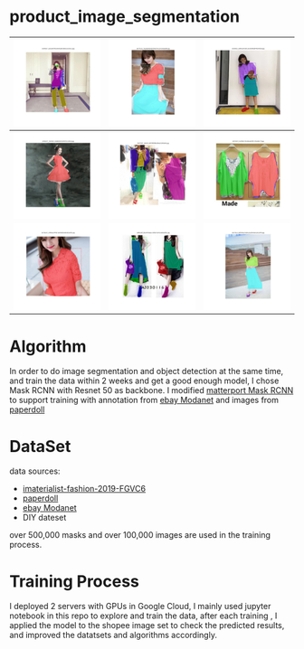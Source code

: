 # product_image_segmentation

| <img src=data/modanet_epoch6/10390187_22dcdd79fac36a4a2a0c8bb3ca3182c1.jpg width=375> | <img src=data/modanet_epoch6/10579132_7dc26dd4ae038798197e215414a63b99.jpg width=375>     | <img src=data/modanet_epoch6/10106352_2d963aa4c36c1ec56d98ab44929efca8.jpg width=375>     |
| ---------- | -----------  | ----------- |
| <img src=data/modanet_epoch6/10480277_455f6d7c7ed86b963f2d46f755c6f535.jpg width=375>     | <img src=data/modanet_epoch6/10477837_365301c24f74f35fbb28fe631245604c.jpg width=375>     | <img src=data/modanet_epoch6/10470870_0e3ffd27c45381ba304f373fc2e8d77f.jpg width=375>     |
| <img src=data/modanet_epoch6/10736337_c24d0e25446071004d503ed92815d763.jpg width=400>     | <img src=data/modanet_epoch6/10842189_582a464aabc178092782415a6d13f08c.jpg width=400>     | <img src=data/modanet_epoch6/10579132_bdfc4e6a76d56c9a35fa41deca412846.jpg width=400>     |



# Algorithm

  In order to do image segmentation and object detection at the same time, and train the data within 2 weeks and get a good enough model, I chose Mask RCNN with Resnet 50 as backbone.
  I modified [matterport Mask RCNN](https://github.com/matterport/Mask_RCNN) to support training with annotation from [ebay Modanet](https://github.com/eBay/modanet) and images from [paperdoll](https://github.com/kyamagu/paperdoll)

# DataSet
   data sources:
  * [imaterialist-fashion-2019-FGVC6](https://www.kaggle.com/c/imaterialist-fashion-2019-FGVC6)
  * [paperdoll](https://github.com/kyamagu/paperdoll)
  * [ebay Modanet](https://github.com/eBay/modanet)
  * DIY dateset
  
  over 500,000 masks and over 100,000 images are used in the training process.
  
# Training Process

  I deployed 2 servers with GPUs in Google Cloud, I mainly used jupyter notebook in this repo to explore and train the data, after each training , I applied the model to the shopee image set to check the predicted results, and improved the datatsets and algorithms accordingly.
